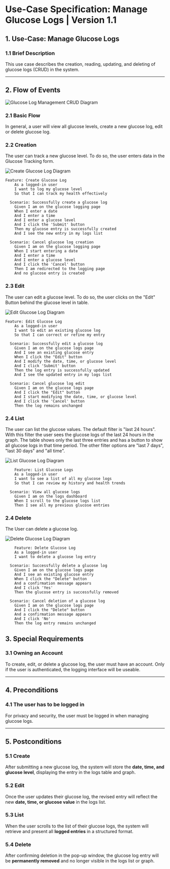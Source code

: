 # Use-Case Specification: Manage Glucose Logs | Version 1.1

## 1. Use-Case: Manage Glucose Logs 
### 1.1 Brief Description  
This use case describes the creation, reading, updating, and deleting of glucose logs (CRUD) in the system.

---

## 2. Flow of Events  

![Glucose Log Management CRUD Diagram](docs/UseCaseManageGlucoseLogs/UCManageGlucoseLogs.drawio.png)

### 2.1 Basic Flow  
In general, a user will view all glucose levels, create a new glucose log, edit or delete glucose log.

### 2.2 Creation
The user can track a new glucose level. To do so, the user enters data in the Glucose Tracking form.

![Create Glucose Log Diagram](docs/UseCaseManageGlucoseLogs/UCCreateGlucoseLog.drawio.png)

```gherkin
Feature: Create Glucose Log
    As a logged-in user
    I want to log my glucose level
    So that I can track my health effectively
  
  Scenario: Successfully create a glucose log
    Given I am on the glucose logging page
    When I enter a date
    And I enter a time
    And I enter a glucose level
    And I click the 'Submit' button
    Then my glucose entry is successfully created
    And I see the new entry in my logs list

  Scenario: Cancel glucose log creation
    Given I am on the glucose logging page
    When I start entering a date
    And I enter a time
    And I enter a glucose level
    And I click the 'Cancel' button
    Then I am redirected to the logging page
    And no glucose entry is created

```

### 2.3 Edit
The user can edit a glucose level. To do so, the user clicks on the "Edit" Button behind the glucose level in table.

![Edit Glucose Log Diagram](docs/UseCaseManageGlucoseLogs/UCEditGlucoseLog.drawio.png)

```gherkin
Feature: Edit Glucose Log
    As a logged-in user
    I want to edit an existing glucose log
    So that I can correct or refine my entry
  
  Scenario: Successfully edit a glucose log
    Given I am on the glucose logs page
    And I see an existing glucose entry
    When I click the "Edit" button
    And I modify the date, time, or glucose level
    And I click 'Submit' button
    Then the log entry is successfully updated
    And I see the updated entry in my logs list

  Scenario: Cancel glucose log edit
    Given I am on the glucose logs page
    And I click the "Edit" button
    And I start modifying the date, time, or glucose level
    And I click the 'Cancel' button
    Then the log remains unchanged
```
### 2.4 List
The user can list the glucose values. The default filter is "last 24 hours". With this filter the user sees the glucose logs of the last 24 hours in the graph. The table shows only the last three entries and has a button to show all glucose logs in that time period. The other filter options are "last 7 days", "last 30 days" and "all time".

![List Glucose Log Diagram](docs/UseCaseManageGlucoseLogs/UCListGlucoseLog.drawio.png)

```gherkin
    Feature: List Glucose Logs
    As a logged-in user
    I want to see a list of all my glucose logs
    So that I can review my history and health trends
  
  Scenario: View all glucose logs
    Given I am on the logs dashboard
    When I scroll to the glucose logs list
    Then I see all my previous glucose entries

```
###  2.4 Delete

The User can delete a glucose log. 

![Delete Glucose Log Diagram](docs/UseCaseManageGlucoseLogs/UCDeleteGlucoseLog.drawio.png)

```gherkin
    Feature: Delete Glucose Log
    As a logged-in user
    I want to delete a glucose log entry
  
  Scenario: Successfully delete a glucose log
    Given I am on the glucose logs page
    And I see an existing glucose entry
    When I click the "Delete" button
    And a confirmation message appears
    And I click 'Yes'
    Then the glucose entry is successfully removed

  Scenario: Cancel deletion of a glucose log
    Given I am on the glucose logs page
    And I click the "Delete" button
    And a confirmation message appears
    And I click 'No'
    Then the log entry remains unchanged
```

## 3. Special Requirements

### 3.1 Owning an Account  
To create, edit, or delete a glucose log, the user must have an account. Only if the user is authenticated, the logging interface will be useable.

---

## 4. Preconditions

### 4.1 The user has to be logged in  
For privacy and security, the user must be logged in when managing glucose logs.

---

## 5. Postconditions

### 5.1 Create  
After submitting a new glucose log, the system will store the **date, time, and glucose level**, displaying the entry in the logs table and graph.

### 5.2 Edit  
Once the user updates their glucose log, the revised entry will reflect the new **date, time, or glucose value** in the logs list.

### 5.3 List  
When the user scrolls to the list of their glucose logs, the system will retrieve and present all **logged entries** in a structured format.

### 5.4 Delete  
After confirming deletion in the pop-up window, the glucose log entry will be **permanently removed** and no longer visible in the logs list or graph.

